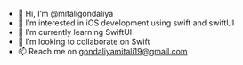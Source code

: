 - 👋 Hi, I’m @mitaligondaliya
- 👀 I’m interested in iOS development using swift and swiftUI
- 🌱 I’m currently learning SwiftUI
- 💞️ I’m looking to collaborate on Swift
- 📫 Reach me on gondaliyamitali19@gmail.com

<!---
mitaligondaliya/mitaligondaliya is a ✨ special ✨ repository because its `README.md` (this file) appears on your GitHub profile.
You can click the Preview link to take a look at your changes.
--->
